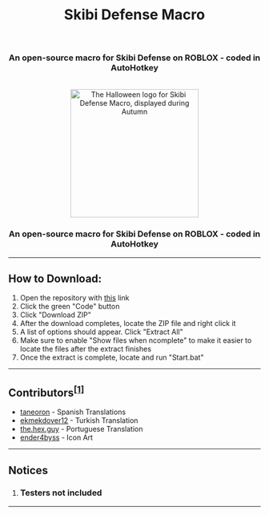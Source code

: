 <center>
<h1>Skibi Defense Macro</h1><br>
<h3>An open-source macro for Skibi Defense on ROBLOX - coded in AutoHotkey</h3><br>
<img src="img\sdm_halloweenlogo.ico" alt="The Halloween logo for Skibi Defense Macro, displayed during Autumn" width=256 height=256><br>
<h3>An open-source macro for Skibi Defense on ROBLOX - coded in AutoHotkey</h3>
</center>
<hr><p>
	
<!--
<h2>Information:</h2>
This repository is a complete copy of the main repo but is also up-to-date with the latest updates of the macro I make upon saving.
This means it will have the latest things im working on available for testing, however that does not mean releases are stable or work efficiently.<br>
If anything is missing (e.g. issues as small as me forgetting to update the VersionID to a new version/the version I'm working on to as big as a completely busted function) or not working please create an issue thread in this repository.
Note: Commits may not have descriptions and no tags or releases will be created as there is no point in doing so except with more stable releases in the original repo [https://github.com/NegativeZero01/skibi-defense-macro]
<hr>
--!>

<h2>How to Download:</h2><ol>
	<li>Open the repository with <a href="https://github.com/NegativeZero01/skibi-defense-macro">this</a> link</li>
	<li>Click the green "Code" button</li>
	<li>Click "Download ZIP"</li>
	<li>After the download completes, locate the ZIP file and right click it</li>
	<li>A list of options should appear. Click "Extract All"</li>
	<li>Make sure to enable "Show files when ncomplete" to make it easier to locate the files after the extract finishes</li>
	<li>Once the extract is complete, locate and run "Start.bat"</li></ol>
<hr><p>

<h2>Contributors<sup><a href="#Notice1">[1]</a></sup></h2><ul>
	<li><a href="https://discordapp.com/users/677634188035358733">taneoron</a> - Spanish Translations</li>
	<li><a href="https://discordapp.com/1134408729710825532">ekmekdover12</a> - Turkish Translation</li>
	<li><a href="https://discordapp.com/847251304644083713">the.hex.guy</a> - Portuguese Translation</li>
	<li><a href="https://discordapp.com/1138733013463736401">ender4byss</a> - Icon Art</li></ul>
<hr><p>

<h2>Notices</h2><ol>
	<li><h3 id="Notice1">Testers not included</h3></li></ol>
<hr>
	